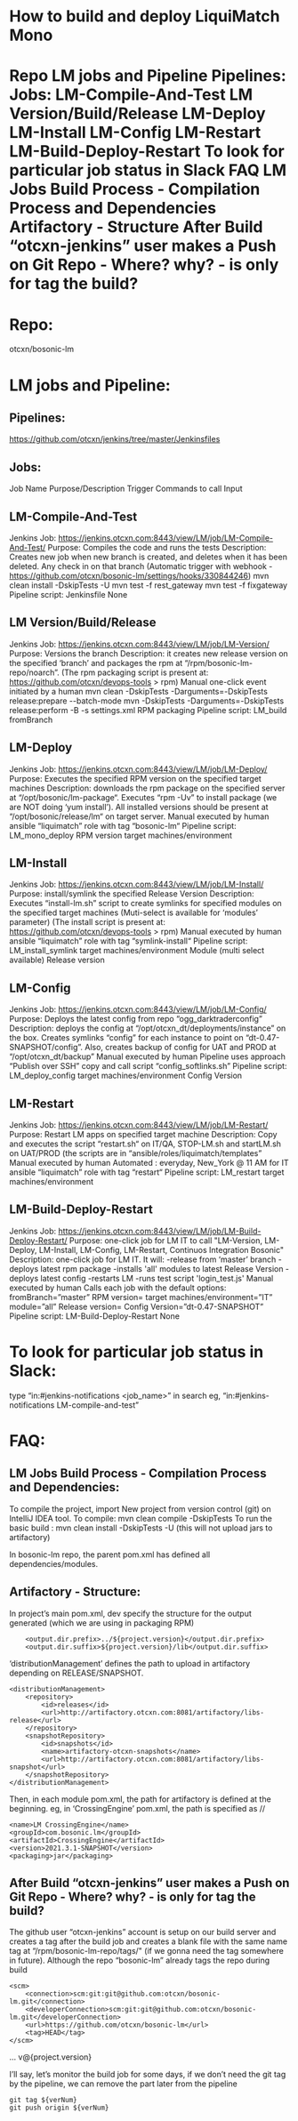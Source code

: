How to build and deploy LiquiMatch Mono
=======================================
Repo
LM jobs and Pipeline
    Pipelines:
    Jobs:
        LM-Compile-And-Test
        LM Version/Build/Release 
        LM-Deploy
        LM-Install
        LM-Config
        LM-Restart
        LM-Build-Deploy-Restart
To look for particular job status in Slack
FAQ
    LM Jobs Build Process - Compilation Process and Dependencies
    Artifactory - Structure 
    After Build “otcxn-jenkins” user makes a Push on Git Repo - Where? why? - is only for tag the build?
=======================================

Repo:
=====
otcxn/bosonic-lm 

LM jobs and Pipeline:
=====================
Pipelines:
----------
https://github.com/otcxn/jenkins/tree/master/Jenkinsfiles

Jobs:
-----
Job Name
Purpose/Description
Trigger
Commands to call
Input

LM-Compile-And-Test
-------------------
Jenkins Job: https://jenkins.otcxn.com:8443/view/LM/job/LM-Compile-And-Test/
Purpose: Compiles the code and runs the tests
Description: Creates new job when new branch is created, and deletes when it has been deleted. 
Any check in on that branch
(Automatic trigger with webhook -  https://github.com/otcxn/bosonic-lm/settings/hooks/330844246)
    mvn clean install -DskipTests -U
    mvn test -f rest_gateway
    mvn test -f fixgateway
Pipeline script: Jenkinsfile 
None

LM Version/Build/Release 
------------------------
Jenkins Job: https://jenkins.otcxn.com:8443/view/LM/job/LM-Version/
Purpose: Versions the branch
Description: it creates new release version on the specified ‘branch’ and packages the rpm at “/rpm/bosonic-lm-repo/noarch”.
(The rpm packaging script is present at: https://github.com/otcxn/devops-tools > rpm)
Manual one-click event initiated by a human
    mvn clean -DskipTests -Darguments=-DskipTests release:prepare --batch-mode
    mvn -DskipTests -Darguments=-DskipTests release:perform -B -s settings.xml
    RPM packaging
Pipeline script: LM_build 
fromBranch

LM-Deploy
---------
Jenkins Job: https://jenkins.otcxn.com:8443/view/LM/job/LM-Deploy/
Purpose: Executes the specified RPM version on the specified target machines
Description: downloads the rpm package on the specified server at “/opt/bosonic/lm-package“. Executes “rpm -Uv” to install package (we are NOT doing ‘yum install’). All installed versions should be present at “/opt/bosonic/release/lm“ on target server.
Manual executed by human
ansible “liquimatch” role with tag “bosonic-lm“
Pipeline script: LM_mono_deploy 
RPM version
target machines/environment

LM-Install
----------
Jenkins Job: https://jenkins.otcxn.com:8443/view/LM/job/LM-Install/
Purpose: install/symlink the specified Release Version
Description: Executes “install-lm.sh” script to create symlinks for specified modules on the specified target machines (Muti-select is available for ‘modules’ parameter)
(The install script is present at: https://github.com/otcxn/devops-tools > rpm)
Manual executed by human
ansible “liquimatch” role with tag “symlink-install“
Pipeline script: LM_install_symlink
target machines/environment
Module (multi select available)
Release version 

LM-Config
---------
Jenkins Job: 
https://jenkins.otcxn.com:8443/view/LM/job/LM-Config/
Purpose: Deploys the latest config from repo “ogg_darktraderconfig”
Description:  deploys the config at “/opt/otcxn_dt/deployments/instance” on the box.
Creates symlinks “config” for each instance to point on “dt-0.47-SNAPSHOT/config”.
Also, creates backup of config for UAT and PROD at “/opt/otcxn_dt/backup”
Manual executed by human
Pipeline uses approach “Publish over SSH”
copy and call script “config_softlinks.sh”
Pipeline script: LM_deploy_config 
target machines/environment
Config Version

LM-Restart
----------
Jenkins Job: 
https://jenkins.otcxn.com:8443/view/LM/job/LM-Restart/
Purpose: Restart LM apps on specified target machine
Description:  Copy and executes the script “restart.sh“ on IT/QA, STOP-LM.sh and startLM.sh on UAT/PROD (the scripts are in “ansible/roles/liquimatch/templates”
Manual executed by human
Automated : everyday, New_York @ 11 AM for IT
ansible “liquimatch” role with tag “restart“
Pipeline script: LM_restart 
target machines/environment

LM-Build-Deploy-Restart
-----------------------
Jenkins Job: https://jenkins.otcxn.com:8443/view/LM/job/LM-Build-Deploy-Restart/
Purpose: one-click job for LM IT to call "LM-Version, LM-Deploy, LM-Install, LM-Config, LM-Restart, Continuos Integration Bosonic"
Description: one-click job for LM IT.
It will:
-release from ‘master’ branch
-deploys latest rpm package
-installs 'all' modules to latest Release Version
-deploys latest config
-restarts LM
-runs test script 'login_test.js'
Manual executed by human
Calls each job with the default options:
fromBranch=”master”
RPM version=<latest from the repo>
target machines/environment=”IT”
module=”all”
Release version=<pick from the latest build done>
Config Version=”dt-0.47-SNAPSHOT”
Pipeline script: LM-Build-Deploy-Restart 
None


To look for particular job status in Slack:
===========================================
type “in:#jenkins-notifications <job_name>” in search
eg, “in:#jenkins-notifications LM-compile-and-test”

FAQ:
====
LM Jobs Build Process - Compilation Process and Dependencies:
-------------------------------------------------------------
To compile the project, import New project from version control (git) on IntelliJ IDEA tool.
To compile: mvn clean compile -DskipTests
To run the basic build : mvn clean install -DskipTests -U  (this will not upload jars to artifactory)

In bosonic-lm repo, the parent pom.xml has defined all dependencies/modules.


Artifactory - Structure:
------------------------
In project’s main pom.xml, dev specify the structure for the output generated (which we are using in packaging RPM)

        <output.dir.prefix>../${project.version}</output.dir.prefix>
        <output.dir.suffix>${project.version}/lib</output.dir.suffix>

 ‘distributionManagement’ defines the path to upload in artifactory depending on RELEASE/SNAPSHOT.

    <distributionManagement>
        <repository>
            <id>releases</id>
            <url>http://artifactory.otcxn.com:8081/artifactory/libs-release</url>
        </repository>
        <snapshotRepository>
            <id>snapshots</id>
            <name>artifactory-otcxn-snapshots</name>
            <url>http://artifactory.otcxn.com:8081/artifactory/libs-snapshot</url>
        </snapshotRepository>
    </distributionManagement>

Then, in each module pom.xml, the path for artifactory is defined at the beginning.
eg, in ‘CrossingEngine’ pom.xml, the path is specified as <groupId>/<artifactId>/<version>

    <name>LM CrossingEngine</name>
    <groupId>com.bosonic.lm</groupId>
    <artifactId>CrossingEngine</artifactId>
    <version>2021.3.1-SNAPSHOT</version>
    <packaging>jar</packaging>
 

After Build “otcxn-jenkins” user makes a Push on Git Repo - Where? why? - is only for tag the build?
----------------------------------------------------------------------------------------------------
The github user “otcxn-jenkins” account is setup on our build server and creates a tag after the build job and creates a blank file with the same name tag at “/rpm/bosonic-lm-repo/tags/" (if we gonna need the tag somewhere in future).
Although the repo “bosonic-lm” already tags the repo during build


    <scm>
        <connection>scm:git:git@github.com:otcxn/bosonic-lm.git</connection>
        <developerConnection>scm:git:git@github.com:otcxn/bosonic-lm.git</developerConnection>
        <url>https://github.com/otcxn/bosonic-lm</url>
        <tag>HEAD</tag>
    </scm>
...
                        <tagNameFormat>v@{project.version}</tagNameFormat>

I’ll say, let’s monitor the build job for some days, if we don’t need the git tag by the pipeline, we can remove the part later from the pipeline

    git tag ${verNum}
    git push origin ${verNum}
 